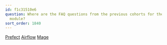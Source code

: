 ```yaml
---
id: f1c31510e6
question: Where are the FAQ questions from the previous cohorts for the orchestration
  module?
sort_order: 1840
---
```


[Prefect](https://docs.google.com/document/d/1K_LJ9RhAORQk3z4Qf_tfGQCDbu8wUWzru62IUscgiGU/edit?usp=sharing) [Airflow](https://docs.google.com/document/d/1-BwPAsyDH_mAsn8HH5z_eNYVyBMAtawJRjHHsjEKHyY/edit?usp=sharing) [Mage](https://docs.google.com/document/d/1CkHVelbYYTMbwuj2eurNIwWVqXWzH-9-AqKETD9IC3I/edit?tab=t.0)

